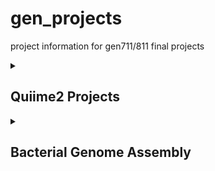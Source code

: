 # gen_projects
project information for gen711/811 final projects 


<details> <summary><H2> Quiime2 Projects </H2></summary>

<details> <summary><H3> Human microbiome Study </H3></summary>
  
Data taken from [this](https://microbiomejournal.biomedcentral.com/articles/10.1186/s40168-016-0225-7) Human microbiome study is used to perform a bioinformatic pathway analysis based on [this](https://docs.qiime2.org/2022.2/tutorials/fmt/) tutorial by qiime2. 

Some stuff you will get done:

- cleaning + assessment of raw read inputs
- alignment of 16s regions
- classification of microbes
- phylogenetic tree visualization of microbe relationships
- Diversity metrics of dataset

<details> <summary><i> an example output </i></summary>

![](https://github.com/Kale-23/Qiime2_Microbiome_Analysis/blob/main/plots/alpha-group-sig-obs-feats.png)

Shows an alpha diversity metric on the y axis, and a metadata variable on the x. This specific plot shows the observed features metric vs treatment group.

</details>  <!-- End an example output -->

</details> <!-- End Human microbiome Study -->

</details> <!-- End Quiime2 Projects -->

<details> <summary><H2> Bacterial Genome Assembly </H2></summary>

Using raw data already on Ron, you will losely follow [this](https://github.com/Joseph7e/MDIBL-T3-WGS-Tutorial) tutorial on creating a genome that would be ready to upload to a database such as NCBI

Some stuff you will get done:

- cleaning + assessment of raw read inputs
- Genome assembly
- Genome assessment + quality checking
- Organism identification
- Genome filtering
- Visualization of Genome

<details> <summary><H3>  an example of a final genome visualization! </H2></summary>
  
![](https://github.com/Joseph7e/MDIBL-T3-WGS-Tutorial/blob/master/img/genome-visual.png)
  
</details> <!-- End final visualizations -->

</details> <!-- End Bacterial Genome Assembly -->

